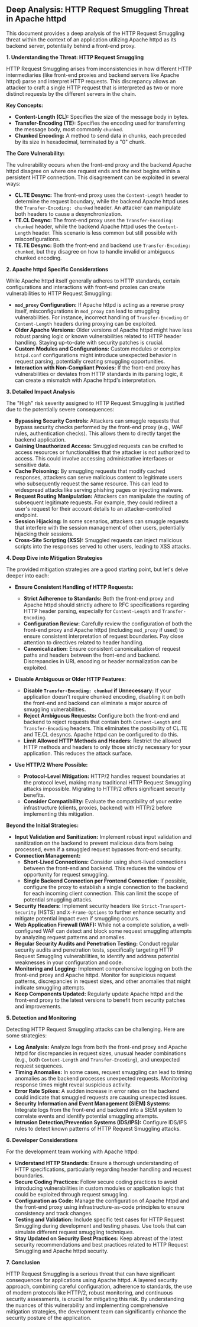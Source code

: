 ## Deep Analysis: HTTP Request Smuggling Threat in Apache httpd

This document provides a deep analysis of the HTTP Request Smuggling threat within the context of an application utilizing Apache httpd as its backend server, potentially behind a front-end proxy.

**1. Understanding the Threat: HTTP Request Smuggling**

HTTP Request Smuggling arises from inconsistencies in how different HTTP intermediaries (like front-end proxies and backend servers like Apache httpd) parse and interpret HTTP requests. This discrepancy allows an attacker to craft a single HTTP request that is interpreted as two or more distinct requests by the different servers in the chain.

**Key Concepts:**

* **Content-Length (CL):** Specifies the size of the message body in bytes.
* **Transfer-Encoding (TE):** Specifies the encoding used for transferring the message body, most commonly `chunked`.
* **Chunked Encoding:**  A method to send data in chunks, each preceded by its size in hexadecimal, terminated by a "0" chunk.

**The Core Vulnerability:**

The vulnerability occurs when the front-end proxy and the backend Apache httpd disagree on where one request ends and the next begins within a persistent HTTP connection. This disagreement can be exploited in several ways:

* **CL.TE Desync:** The front-end proxy uses the `Content-Length` header to determine the request boundary, while the backend Apache httpd uses the `Transfer-Encoding: chunked` header. An attacker can manipulate both headers to cause a desynchronization.
* **TE.CL Desync:** The front-end proxy uses the `Transfer-Encoding: chunked` header, while the backend Apache httpd uses the `Content-Length` header. This scenario is less common but still possible with misconfigurations.
* **TE.TE Desync:** Both the front-end and backend use `Transfer-Encoding: chunked`, but they disagree on how to handle invalid or ambiguous chunked encoding.

**2. Apache httpd Specific Considerations**

While Apache httpd itself generally adheres to HTTP standards, certain configurations and interactions with front-end proxies can create vulnerabilities to HTTP Request Smuggling:

* **`mod_proxy` Configuration:** If Apache httpd is acting as a reverse proxy itself, misconfigurations in `mod_proxy` can lead to smuggling vulnerabilities. For instance, incorrect handling of `Transfer-Encoding` or `Content-Length` headers during proxying can be exploited.
* **Older Apache Versions:** Older versions of Apache httpd might have less robust parsing logic or known vulnerabilities related to HTTP header handling. Staying up-to-date with security patches is crucial.
* **Custom Modules and Configurations:**  Custom modules or complex `httpd.conf` configurations might introduce unexpected behavior in request parsing, potentially creating smuggling opportunities.
* **Interaction with Non-Compliant Proxies:** If the front-end proxy has vulnerabilities or deviates from HTTP standards in its parsing logic, it can create a mismatch with Apache httpd's interpretation.

**3. Detailed Impact Analysis**

The "High" risk severity assigned to HTTP Request Smuggling is justified due to the potentially severe consequences:

* **Bypassing Security Controls:**  Attackers can smuggle requests that bypass security checks performed by the front-end proxy (e.g., WAF rules, authentication checks). This allows them to directly target the backend application.
* **Gaining Unauthorized Access:** Smuggled requests can be crafted to access resources or functionalities that the attacker is not authorized to access. This could involve accessing administrative interfaces or sensitive data.
* **Cache Poisoning:** By smuggling requests that modify cached responses, attackers can serve malicious content to legitimate users who subsequently request the same resource. This can lead to widespread attacks like serving phishing pages or injecting malware.
* **Request Routing Manipulation:** Attackers can manipulate the routing of subsequent legitimate requests. For example, they could redirect a user's request for their account details to an attacker-controlled endpoint.
* **Session Hijacking:** In some scenarios, attackers can smuggle requests that interfere with the session management of other users, potentially hijacking their sessions.
* **Cross-Site Scripting (XSS):** Smuggled requests can inject malicious scripts into the responses served to other users, leading to XSS attacks.

**4. Deep Dive into Mitigation Strategies**

The provided mitigation strategies are a good starting point, but let's delve deeper into each:

* **Ensure Consistent Handling of HTTP Requests:**
    * **Strict Adherence to Standards:** Both the front-end proxy and Apache httpd should strictly adhere to RFC specifications regarding HTTP header parsing, especially for `Content-Length` and `Transfer-Encoding`.
    * **Configuration Review:**  Carefully review the configuration of both the front-end proxy and Apache httpd (including `mod_proxy` if used) to ensure consistent interpretation of request boundaries. Pay close attention to directives related to header handling.
    * **Canonicalization:** Ensure consistent canonicalization of request paths and headers between the front-end and backend. Discrepancies in URL encoding or header normalization can be exploited.

* **Disable Ambiguous or Older HTTP Features:**
    * **Disable `Transfer-Encoding: chunked` if Unnecessary:** If your application doesn't require chunked encoding, disabling it on both the front-end and backend can eliminate a major source of smuggling vulnerabilities.
    * **Reject Ambiguous Requests:** Configure both the front-end and backend to reject requests that contain both `Content-Length` and `Transfer-Encoding` headers. This eliminates the possibility of CL.TE and TE.CL desyncs. Apache httpd can be configured to do this.
    * **Limit Allowed HTTP Methods and Headers:** Restrict the allowed HTTP methods and headers to only those strictly necessary for your application. This reduces the attack surface.

* **Use HTTP/2 Where Possible:**
    * **Protocol-Level Mitigation:** HTTP/2 handles request boundaries at the protocol level, making many traditional HTTP Request Smuggling attacks impossible. Migrating to HTTP/2 offers significant security benefits.
    * **Consider Compatibility:** Evaluate the compatibility of your entire infrastructure (clients, proxies, backend) with HTTP/2 before implementing this mitigation.

**Beyond the Initial Strategies:**

* **Input Validation and Sanitization:** Implement robust input validation and sanitization on the backend to prevent malicious data from being processed, even if a smuggled request bypasses front-end security.
* **Connection Management:**
    * **Short-Lived Connections:** Consider using short-lived connections between the front-end and backend. This reduces the window of opportunity for request smuggling.
    * **Single Backend Connection per Frontend Connection:**  If possible, configure the proxy to establish a single connection to the backend for each incoming client connection. This can limit the scope of potential smuggling attacks.
* **Security Headers:** Implement security headers like `Strict-Transport-Security` (HSTS) and `X-Frame-Options` to further enhance security and mitigate potential impact even if smuggling occurs.
* **Web Application Firewall (WAF):**  While not a complete solution, a well-configured WAF can detect and block some request smuggling attempts by analyzing request patterns and anomalies.
* **Regular Security Audits and Penetration Testing:** Conduct regular security audits and penetration tests, specifically targeting HTTP Request Smuggling vulnerabilities, to identify and address potential weaknesses in your configuration and code.
* **Monitoring and Logging:** Implement comprehensive logging on both the front-end proxy and Apache httpd. Monitor for suspicious request patterns, discrepancies in request sizes, and other anomalies that might indicate smuggling attempts.
* **Keep Components Updated:** Regularly update Apache httpd and the front-end proxy to the latest versions to benefit from security patches and improvements.

**5. Detection and Monitoring**

Detecting HTTP Request Smuggling attacks can be challenging. Here are some strategies:

* **Log Analysis:** Analyze logs from both the front-end proxy and Apache httpd for discrepancies in request sizes, unusual header combinations (e.g., both `Content-Length` and `Transfer-Encoding`), and unexpected request sequences.
* **Timing Anomalies:**  In some cases, request smuggling can lead to timing anomalies as the backend processes unexpected requests. Monitoring response times might reveal suspicious activity.
* **Error Rate Spikes:**  A sudden increase in error rates on the backend could indicate that smuggled requests are causing unexpected issues.
* **Security Information and Event Management (SIEM) Systems:** Integrate logs from the front-end and backend into a SIEM system to correlate events and identify potential smuggling attempts.
* **Intrusion Detection/Prevention Systems (IDS/IPS):**  Configure IDS/IPS rules to detect known patterns of HTTP Request Smuggling attacks.

**6. Developer Considerations**

For the development team working with Apache httpd:

* **Understand HTTP Standards:**  Ensure a thorough understanding of HTTP specifications, particularly regarding header handling and request boundaries.
* **Secure Coding Practices:**  Follow secure coding practices to avoid introducing vulnerabilities in custom modules or application logic that could be exploited through request smuggling.
* **Configuration as Code:**  Manage the configuration of Apache httpd and the front-end proxy using infrastructure-as-code principles to ensure consistency and track changes.
* **Testing and Validation:**  Include specific test cases for HTTP Request Smuggling during development and testing phases. Use tools that can simulate different request smuggling techniques.
* **Stay Updated on Security Best Practices:**  Keep abreast of the latest security recommendations and best practices related to HTTP Request Smuggling and Apache httpd security.

**7. Conclusion**

HTTP Request Smuggling is a serious threat that can have significant consequences for applications using Apache httpd. A layered security approach, combining careful configuration, adherence to standards, the use of modern protocols like HTTP/2, robust monitoring, and continuous security assessments, is crucial for mitigating this risk. By understanding the nuances of this vulnerability and implementing comprehensive mitigation strategies, the development team can significantly enhance the security posture of the application.
